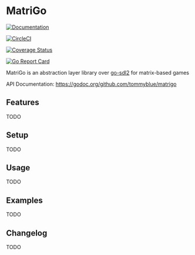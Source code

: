 # MatriGo

[![Documentation](https://godoc.org/github.com/tommyblue/matrigo?status.svg)](http://godoc.org/github.com/tommyblue/matrigo)

[![CircleCI](https://circleci.com/gh/tommyblue/matrigo/tree/master.svg?style=svg)](https://circleci.com/gh/tommyblue/matrigo/tree/master)

[![Coverage Status](https://coveralls.io/repos/github/tommyblue/matrigo/badge.svg?branch=master)](https://coveralls.io/github/tommyblue/matrigo?branch=master)

[![Go Report Card](https://goreportcard.com/badge/github.com/tommyblue/matrigo)](https://goreportcard.com/report/github.com/tommyblue/matrigo)

MatriGo is an abstraction layer library over [go-sdl2](https://github.com/veandco/go-sdl2) for matrix-based games

API Documentation: https://godoc.org/github.com/tommyblue/matrigo

## Features

TODO

## Setup

TODO

## Usage

TODO

## Examples

TODO

## Changelog

TODO
